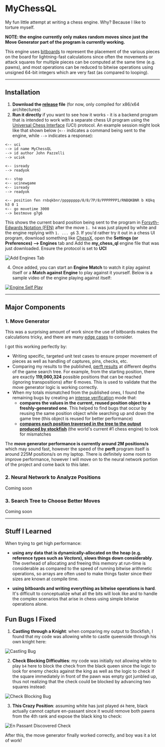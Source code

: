 # MyChessQL
My fun little attempt at writing a chess engine.  Why?  Because I like to torture myself.

**NOTE: the engine currently only makes random moves since just the Move Generator part of the program is currently working.**

This engine uses [bitboards](https://www.chessprogramming.org/Bitboards) to represent the placement of the various pieces on the board for lightning-fast calculations since often the movements or attack squares for multiple pieces can be computed at the same time (e.g. pawns), and most operations can be reduced to bitwise operations using unsigned 64-bit integers which are very fast (as compared to looping).

---
## Installation
1. **Download the [release](./release/my_chess_ql) file** (for now, only compiled for x86/x64 architectures)
2. **Run it directly** if you want to see how it works - it is a backend program that is intended to work with a separate chess UI program using the [Universal Chess Interface](https://www.chessprogramming.org/UCI) (UCI) protocol.  An example session might look like that shown below (`<--` indicates a command being sent to the engine, while `-->` indicates a response):
```
<-- uci
--> id name MyChessQL
--> id author John Pazzelli
--> uciok

<-- isready
--> readyok

<-- stop
<-- ucinewgame
<-- isready
--> readyok

<-- position fen rnbqkbnr/pppppppp/8/8/7P/8/PPPPPPP1/RNBQKBNR b KQkq h3 0 1
<-- go movetime 3000
--> bestmove g7g6
```
This shows the current board position being sent to the program in [Forsyth-Edwards Notation (FEN)](https://www.chessprogramming.org/Forsyth-Edwards_Notation) after the move `1. h4` was just played by white and the engine replying with `1. ... g6`
3. If you'd rather try it out in a chess UI program, download something like [ChessX](https://sourceforge.net/projects/chessx/), open the **Settings (or Preferences) --> Engines** tab and Add the **my_chess_ql** engine file that was just downloaded.  Ensure the protocol is set to **UCI**

![Add Engines Tab](./docs/installation/1_AddEngine.jpg "ChessX Preferences Setup")

4. Once added, you can start an **Engine Match** to watch it play against itself or a **Match against Engine** to play against it yourself.  Below is a sample video of the engine playing against itself:
   
[![Engine Self Play](./docs/installation/2_EngineSelfPlay.jpg)](./docs/installation/MyChessQLEngineSelfPlay.mov)

---
## Major Components
### 1. Move Generator
This was a surprising amount of work since the use of bitboards makes the calculations tricky, and there are many [edge cases](https://peterellisjones.com/posts/generating-legal-chess-moves-efficiently/) to consider.

I got this working perfectly by:
- Writing specific, targeted unit test cases to ensure proper movement of pieces as well as handling of captures, pins, checks, etc.
- Comparing my results to the published, [perft results](https://www.chessprogramming.org/Perft_Results#Initial_Position) at different depths of the game search tree.  For example, from the starting position, there are exactly **119,060,324** possible positions that can be reached (ignoring transpositions) after 6 moves.  This is used to validate that the move generator logic is working correctly.
- When my totals mismatched from the published ones, I found the remaining bugs by creating an [intense verification](https://github.com/pazzelli/my_chess_ql/blob/master/src/test/LegalMovesHelper.rs#L138) mode that:
  - **compares the values in the current, reused position object to a freshly-generated one**.  This helped to find bugs that occur by reusing the same position object while searching up and down the game tree (this object is reused for better performance)
  - **[compares each position traversed in the tree to the output produced by stockfish](https://github.com/pazzelli/my_chess_ql/blob/master/src/test/LegalMovesHelper.rs#L271)** (the world's current #1 chess engine) to look for mismatches

The **move generator performance is currently around 2M positions/s** which may sound fast, however the speed of the **perft** program itself is around 225M positions/s on my laptop.  There is definitely some room to improve performance, however I will move on to the neural network portion of the project and come back to this later.

### 2. Neural Network to Analyze Positions
Coming soon

### 3. Search Tree to Choose Better Moves
Coming soon 


---
## Stuff I Learned
When trying to get high performance:
- **using any data that is dynamically-allocated on the heap (e.g. reference types such as *Vectors*), slows things down considerably**.  The overhead of allocating and freeing this memory at run-time is considerable as compared to the speed of running bitwise arithmetic operations, so arrays are often used to make things faster since their sizes are known at compile time.

- **using bitboards and writing everything as bitwise operations is hard**.  It's difficult to conceptualize what all the bits will look like and to handle the complex scenarios that arise in chess using simple bitwise operations alone.

## Fun Bugs I Fixed
1. **Castling through a Knight**: when comparing my output to Stockfish, I found that my code was allowing white to castle queenside through his own knight here:

  ![Castling Bug](./docs/bugs/1_CastlingBug.png "Castling Bug")
  
2. **Check Blocking Difficulties**: my code was initially not allowing white to play `b4` here to block the check from the black queen since the logic to look for enemy checks against the king as well as the logic to check if the square immediately in front of the pawn was empty got jumbled up, thus not realizing that the check could be blocked by advancing two squares instead:
   
![Check Blocking Bug](./docs/bugs/2_CheckBlockBug.png "Check Blocking Bug")

3. **This Crazy Position**: assuming white has just played `d4` here, black actually cannot capture en-passant since it would remove both pawns from the 4th rank and expose the black king to check:
   
![En Passant Discovered Check](./docs/bugs/3_EnPassantDiscoveredCheck.png "En Passant Discovered Check")

After this, the move generator finally worked correctly, and boy was it a lot of work!
